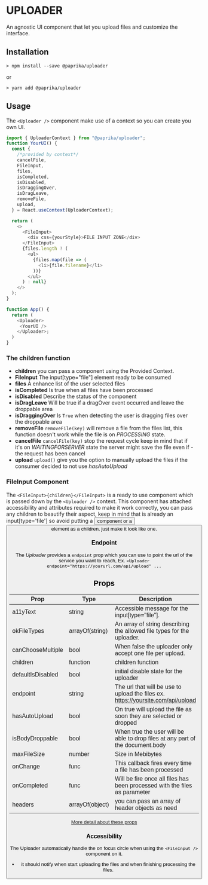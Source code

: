# UPLOADER

An agnostic UI component that let you upload files and customize the interface.

## Installation

`> npm install --save @paprika/uploader`

or

`> yarn add @paprika/uploader`

## Usage

The `<Uploader />` component make use of a context so you can create you own UI.

```js
import { UploaderContext } from "@paprika/uploader";
function YourUI() {
  const {
    /*provided by context*/
    cancelFile,
    FileInput,
    files,
    isCompleted,
    isDisabled,
    isDraggingOver,
    isDragLeave,
    removeFile,
    upload,
  } = React.useContext(UploaderContext);

  return (
    <>
      <FileInput>
        <div css={yourStyle}>FILE INPUT ZONE</div>
      </FileInput>
      {files.length ? (
        <ul>
          {files.map(file => (
            <li>{file.filename}</li>
          ))}
        </ul>
      ) : null}
    </>
  );
}

function App() {
  return (
    <Uploader>
     <YourUI />
    </Uploader>;
  )
}
```

### The children function

- **children** you can pass a component using the Provided Context.
- **FileInput**
  The input[type="file"] element ready to be consumed
- **files**
  A enhance list of the user selected files
- **isCompleted**
  Is true when all files have been processed
- **isDisabled**
  Describe the status of the component
- **isDragLeave**
  Will be true if a dragOver event occurred and leave the droppable area
- **isDraggingOver**
  Is `True` when detecting the user is dragging files over the droppable area
- **removeFile**
  `removeFile(key)` will remove a file from the files list, this function doesn't work while the file is on _PROCESSING_ state.
- **cancelFile**
  `cancelFile(key)` stop the request cycle keep in mind that if it's on _WAITINGFORSERVER_ state the server might save the file even if - the request has been cancel
- **upload**
  `upload()` give you the option to manually upload the files if the consumer decided to not use _hasAutoUpload_

### FileInput Component

The `<FileInput>{children}</FileInput>` is a ready to use component which is passed down by the `<Uploader />` context.
This component has attached accessibility and attributes required to make it work correctly, you can pass any children to beautify their aspect, keep in mind that is already an input[type='file'] so avoid putting a <Button /> component or a <button /> element as a children, just make it look like one.

### Endpoint

The _Uploader_ provides a `endpoint` prop which you can use to point the url of the service you want to reach, Ex.
`<Uploader endpoint="https://yoururl.com/api/upload" ...`

## Props

| Prop              | Type            | Description                                                                      |
| ----------------- | --------------- | -------------------------------------------------------------------------------- |
| a11yText          | string          | Accessible message for the input[type="file"].                                   |
| okFileTypes       | arrayOf(string) | An array of string describing the allowed file types for the uploader.           |
| canChooseMultiple | bool            | When false the uploader only accept one file per upload.                         |
| children          | function        | children function                                                                |
| defaultIsDisabled | bool            | initial disable state for the uploader                                           |
| endpoint          | string          | The url that will be use to upload the files ex. https://yoursite.com/api/upload |
| hasAutoUpload     | bool            | On true will upload the file as soon they are selected or dropped                |
| isBodyDroppable   | bool            | When true the user will be able to drop files at any part of the document.body   |
| maxFileSize       | number          | Size in Mebibytes                                                                |
| onChange          | func            | This callback fires every time a file has been processed                         |
| onCompleted       | func            | Will be fire once all files has been processed with the files as parameter       |
| headers           | arrayOf(object) | you can pass an array of header objects as need                                  |

[More detail about these props](https://github.com/acl-services/paprika/blob/master/packages/Uploader/src/Uploader.js)

### Accessibility

The Uploader automatically handle the on focus circle when using the `<FileInput />` component on it.

- it should notify when start uploading the files and when finishing processing the files.
